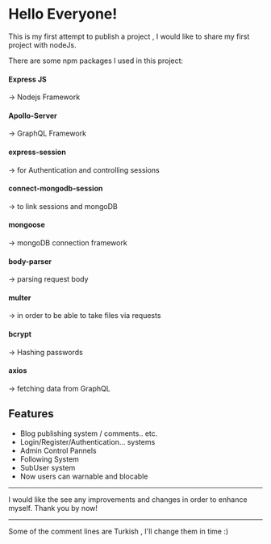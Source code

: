# Hello Everyone!
This is my first attempt to publish a project , I would like to share my first project with nodeJs.

There are some npm packages I used in this project:

#### Express JS
-> Nodejs Framework
#### Apollo-Server
-> GraphQL Framework
#### express-session
-> for Authentication and controlling sessions
#### connect-mongodb-session
-> to link sessions and mongoDB 
#### mongoose
-> mongoDB connection framework
#### body-parser
-> parsing request body
#### multer
-> in order to be able to take files via requests
#### bcrypt
-> Hashing passwords
#### axios
-> fetching data from GraphQL


## Features
- Blog publishing system / comments.. etc.
- Login/Register/Authentication... systems
- Admin Control Pannels
- Following System
- SubUser system
- Now users can warnable and blocable


------------

I would like the see any improvements and changes in order to enhance myself. Thank you by now!

------------
Some of the comment lines are Turkish , I'll change them in time :)
